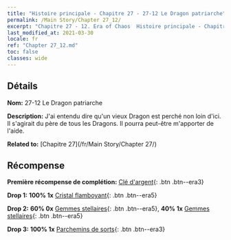 ```yaml
---
title: "Histoire principale - Chapitre 27 - 27-12 Le Dragon patriarche"
permalink: /Main Story/Chapter 27_12/
excerpt: "Chapitre 27 - 12. Era of Chaos  Histoire principale - Chapitre 27_12. 27-12 Le Dragon patriarche"
last_modified_at: 2021-03-30
locale: fr
ref: "Chapter 27_12.md"
toc: false
classes: wide
---
```


## Détails

 **Nom:** 27-12 Le Dragon patriarche

 **Description:** J'ai entendu dire qu'un vieux Dragon est perché non loin d'ici. Il s'agirait du père de tous les Dragons. Il pourra peut-être m'apporter de l'aide.

 **Related to:** [Chapitre 27](/fr/Main Story/Chapter 27/)

## Récompense

 **Première récompense de complétion:** [Clé d'argent](/fr/Items/con_693/){: .btn .btn--era3}

 **Drop 1:** **100% 1x** [Cristal flamboyant](/fr/Items/mat_101/){: .btn .btn--era5}

 **Drop 2:** **60% 0x** [Gemmes stellaires](/fr/Items/mat_93/){: .btn .btn--era5}, **40% 1x** [Gemmes stellaires](/fr/Items/mat_93/){: .btn .btn--era5}

 **Drop 3:** **100% 1x** [Parchemins de sorts](/fr/Items/con_694/){: .btn .btn--era3}

